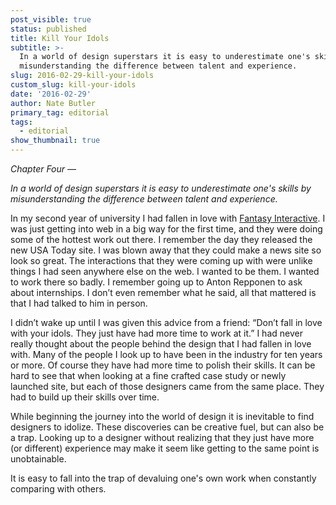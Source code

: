 ```yaml
---
post_visible: true
status: published
title: Kill Your Idols
subtitle: >-
  In a world of design superstars it is easy to underestimate one's skills by
  misunderstanding the difference between talent and experience.
slug: 2016-02-29-kill-your-idols
custom_slug: kill-your-idols
date: '2016-02-29'
author: Nate Butler
primary_tag: editorial
tags:
  - editorial
show_thumbnail: true
---
```

<p><em>Chapter Four —</em></p><p><em>In a world of design superstars it is easy to underestimate one's skills by misunderstanding the difference between talent and experience.</em></p><p>In my second year of university I had fallen in love with <a href="http://fantasy.co/">Fantasy Interactive</a>. I was just getting into web in a big way for the first time, and they were doing some of the hottest work out there. I remember the day they released the new USA Today site. I was blown away that they could make a news site so look so great. The interactions that they were coming up with were unlike things I had seen anywhere else on the web. I wanted to be them. I wanted to work there so badly. I remember going up to Anton Repponen to ask about internships. I don’t even remember what he said, all that mattered is that I had talked to him in person.</p><p>I didn’t wake up until I was given this advice from a friend: “Don’t fall in love with your idols. They just have had more time to work at it.” I had never really thought about the people behind the design that I had fallen in love with. Many of the people I look up to have been in the industry for ten years or more. Of course they have had more time to polish their skills. It can be hard to see that when looking at a fine crafted case study or newly launched site, but each of those designers came from the same place. They had to build up their skills over time.</p><p>While beginning the journey into the world of design it is inevitable to find designers to idolize. These discoveries can be creative fuel, but can also be a trap. Looking up to a designer without realizing that they just have more (or different) experience may make it seem like getting to the same point is unobtainable.</p><p>It is easy to fall into the trap of devaluing one's own work when constantly comparing with others.</p>